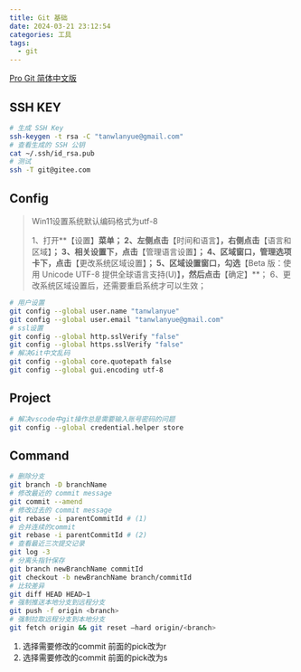 ```yaml
---
title: Git 基础
date: 2024-03-21 23:12:54
categories: 工具
tags:
  - git
---
```

[Pro Git 简体中文版](https://iissnan.com/progit/)

## SSH KEY

```sh title="git配置" linenums="1"
# 生成 SSH Key
ssh-keygen -t rsa -C "tanwlanyue@gmail.com"
# 查看生成的 SSH 公钥
cat ~/.ssh/id_rsa.pub
# 测试
ssh -T git@gitee.com
```

## Config

> Win11设置系统默认编码格式为utf-8
>
> 1、打开**【设置】**菜单；
> 2、左侧点击**【时间和语言】**，右侧点击**【语言和区域】**；
> 3、相关设置下，点击**【管理语言设置】**；
> 4、区域窗口，管理选项卡下，点击**【更改系统区域设置】**；
> 5、区域设置窗口，勾选**【Beta 版：使用 Unicode UTF-8 提供全球语言支持(U)】**，然后点击**【确定】**；
> 6、更改系统区域设置后，还需要重启系统才可以生效；

```sh
# 用户设置
git config --global user.name "tanwlanyue"
git config --global user.email "tanwlanyue@gmail.com"
# ssl设置
git config --global http.sslVerify "false"
git config --global https.sslVerify "false"
# 解决Git中文乱码
git config --global core.quotepath false
git config --global gui.encoding utf-8
```

## Project

```sh
# 解决vscode中git操作总是需要输入账号密码的问题
git config --global credential.helper store
```

<!-- more -->

## Command

```sh linenums="1" hl_lines="6 8"
# 删除分支
git branch -D branchName
# 修改最近的 commit message
git commit --amend
# 修改过去的 commit message
git rebase -i parentCommitId # (1)
# 合并连续的commit
git rebase -i parentCommitId # (2)
# 查看最近三次提交记录
git log -3
# 分离头指针保存
git branch newBranchName commitId 
git checkout -b newBranchName branch/commitId
# 比较差异
git diff HEAD HEAD~1
# 强制推送本地分支到远程分支
git push -f origin <branch>
# 强制拉取远程分支到本地分支
git fetch origin && git reset –hard origin/<branch>
```

1. 选择需要修改的commit  前面的pick改为r
2. 选择需要修改的commit  前面的pick改为s
